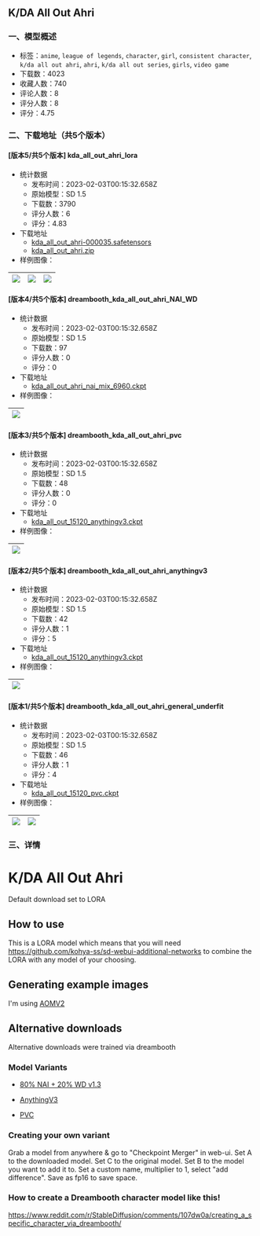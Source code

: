 ## K/DA All Out Ahri
### 一、模型概述

- 标签：`anime`, `league of legends`, `character`, `girl`, `consistent character`, `k/da all out ahri`, `ahri`, `k/da all out series`, `girls`, `video game`
- 下载数：4023
- 收藏人数：740
- 评论人数：8
- 评分人数：8
- 评分：4.75

### 二、下载地址（共5个版本）

#### [版本5/共5个版本] kda_all_out_ahri_lora

- 统计数据
  - 发布时间：2023-02-03T00:15:32.658Z
  - 原始模型：SD 1.5
  - 下载数：3790
  - 评分人数：6
  - 评分：4.83
- 下载地址
  - [kda_all_out_ahri-000035.safetensors](https://civitai.com/api/download/models/5428)
  - [kda_all_out_ahri.zip](https://civitai.com/api/download/models/5428?type=Training%20Data)
- 样例图像：

| <img src="https://image.civitai.com/xG1nkqKTMzGDvpLrqFT7WA/c9ee1c2a-f7b7-4284-6e0c-41bb2b8b0200/width=450/42811.jpeg" /> | <img src="https://image.civitai.com/xG1nkqKTMzGDvpLrqFT7WA/e71e728b-94ed-464f-d4c8-180399808200/width=450/42810.jpeg" /> | <img src="https://image.civitai.com/xG1nkqKTMzGDvpLrqFT7WA/58346c44-4ea6-4e69-8189-368e67f92500/width=450/42809.jpeg" /> |
| ---- | ---- | ---- |

#### [版本4/共5个版本] dreambooth_kda_all_out_ahri_NAI_WD

- 统计数据
  - 发布时间：2023-02-03T00:15:32.658Z
  - 原始模型：SD 1.5
  - 下载数：97
  - 评分人数：0
  - 评分：0
- 下载地址
  - [kda_all_out_ahri_nai_mix_6960.ckpt](https://civitai.com/api/download/models/4603)
- 样例图像：

| <img src="https://image.civitai.com/xG1nkqKTMzGDvpLrqFT7WA/481c1866-0b4f-4ed1-a8c5-9d150f653700/width=450/33167.jpeg" /> |
| ---- |

#### [版本3/共5个版本] dreambooth_kda_all_out_ahri_pvc

- 统计数据
  - 发布时间：2023-02-03T00:15:32.658Z
  - 原始模型：SD 1.5
  - 下载数：48
  - 评分人数：0
  - 评分：0
- 下载地址
  - [kda_all_out_15120_anythingv3.ckpt](https://civitai.com/api/download/models/4604)
- 样例图像：

| <img src="https://image.civitai.com/xG1nkqKTMzGDvpLrqFT7WA/430e1371-bc42-4a0c-1b67-8bf12cd53100/width=450/31891.jpeg" /> |
| ---- |

#### [版本2/共5个版本] dreambooth_kda_all_out_ahri_anythingv3

- 统计数据
  - 发布时间：2023-02-03T00:15:32.658Z
  - 原始模型：SD 1.5
  - 下载数：42
  - 评分人数：1
  - 评分：5
- 下载地址
  - [kda_all_out_15120_anythingv3.ckpt](https://civitai.com/api/download/models/4605)
- 样例图像：

| <img src="https://image.civitai.com/xG1nkqKTMzGDvpLrqFT7WA/b5fa08a9-72e7-4f61-cc7c-27e7b55fc400/width=450/31892.jpeg" /> |
| ---- |

#### [版本1/共5个版本] dreambooth_kda_all_out_ahri_general_underfit

- 统计数据
  - 发布时间：2023-02-03T00:15:32.658Z
  - 原始模型：SD 1.5
  - 下载数：46
  - 评分人数：1
  - 评分：4
- 下载地址
  - [kda_all_out_15120_pvc.ckpt](https://civitai.com/api/download/models/4606)
- 样例图像：

| <img src="https://image.civitai.com/xG1nkqKTMzGDvpLrqFT7WA/f923068d-fe91-439b-83ca-7ddbb4e0ae00/width=450/31894.jpeg" /> | <img src="https://image.civitai.com/xG1nkqKTMzGDvpLrqFT7WA/f7c60cf9-e1e8-43ea-5357-f79ea684c400/width=450/31893.jpeg" /> |
| ---- | ---- |


### 三、详情
<h1>K/DA All Out Ahri</h1><p>Default download set to LORA</p><h2>How to use</h2><p>This is a LORA model which means that you will need <a target="_blank" rel="ugc" href="https://github.com/kohya-ss/sd-webui-additional-networks">https://github.com/kohya-ss/sd-webui-additional-networks</a> to combine the LORA with any model of your choosing.</p><h2>Generating example images</h2><p>I'm using <a target="_blank" rel="ugc" href="https://civitai.com/models/4437/abyssorangemix2-sfw">AOMV2</a></p><h2>Alternative downloads</h2><p>Alternative downloads were trained via dreambooth</p><h3>Model Variants</h3><ul><li><p><a target="_blank" rel="ugc" href="https://huggingface.co/sdaasdsdfasda/nai-80_wdv13-20">80% NAI + 20% WD v1.3</a></p></li><li><p><a rel="ugc" href="https://civitai.com/models/66/anything-v3">AnythingV3</a></p></li><li><p><a rel="ugc" href="https://huggingface.co/dc0420/PVC">PVC</a></p></li></ul><h3>Creating your own variant</h3><p>Grab a model from anywhere &amp; go to "Checkpoint Merger" in web-ui. Set A to the downloaded model. Set C to the original model. Set B to the model you want to add it to. Set a custom name, multiplier to 1, select "add difference". Save as fp16 to save space.</p><h3>How to create a Dreambooth character model like this!</h3><p><a target="_blank" rel="ugc" href="https://www.reddit.com/r/StableDiffusion/comments/107dw0a/creating_a_specific_character_via_dreambooth/">https://www.reddit.com/r/StableDiffusion/comments/107dw0a/creating_a_specific_character_via_dreambooth/</a></p>